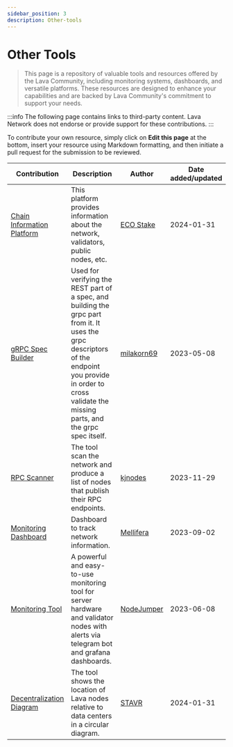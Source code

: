 ```yaml
---
sidebar_position: 3
description: Other-tools
---
```


# Other Tools

> This page is a repository of valuable tools and resources offered by the Lava Community, including monitoring systems, dashboards, and versatile platforms. These resources are designed to enhance your capabilities and are backed by Lava Community's commitment to support your needs.

:::info
The following page contains links to third-party content. Lava Network does not endorse or provide support for these contributions.
:::

To contribute your own resource, simply click on **Edit this page** at the bottom, insert your resource using Markdown formatting, and then initiate a pull request for the submission to be reviewed.

| Contribution | Description | Author | Date added/updated |
| --- | --- | --- | --- |
| [Chain Information Platform](https://testnet.cosmos.directory/lavatestnet2) | This platform provides information about the network, validators, public nodes, etc. | [ECO Stake](https://github.com/eco-stake) | 2024-01-31 |
| [gRPC Spec Builder](https://github.com/milakorn69/lava/tree/main/scripts/automation_scripts) | Used for verifying the REST part of a spec, and building the grpc part from it. It uses the grpc descriptors of the endpoint you provide in order to cross validate the missing parts, and the grpc spec itself. | [milakorn69](https://github.com/milakorn69) | 2023-05-08 |
| [RPC Scanner](https://services.kjnodes.com/mainnet/lava/public-rpc) | The tool scan the network and produce a list of nodes that publish their RPC endpoints. | [kjnodes](https://github.com/kj89) | 2023-11-29 |
| [Monitoring Dashboard](https://lava.mellifera.network/monitor/public-dashboards/a601fc0b300742999ed12cadf9de0fd1?orgId=1) | Dashboard to track network information. | [Mellifera](https://github.com/MELLIFERA-Labs) | 2023-09-02 |
| [Monitoring Tool](https://github.com/nodejumper-org/monitoring-tool) | A powerful and easy-to-use monitoring tool for server hardware and validator nodes with alerts via telegram bot and grafana dashboards. | [NodeJumper](https://github.com/nodejumper-org) | 2023-06-08 |
| [Decentralization Diagram](https://github.com/obajay/StateSync-snapshots/tree/main/Projects/Lava/Decentralization) | The tool shows the location of Lava nodes relative to data centers in a circular diagram. | [STAVR](https://github.com/obajay) | 2024-01-31 |
